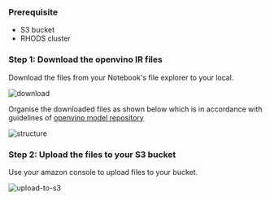 ### Prerequisite

- S3 bucket
- RHODS cluster

### Step 1: Download the openvino IR files
Download the files from your Notebook's file explorer to your local.

![download](gif/download-ir-files.gif)

Organise the downloaded files as shown below which is in accordance with guidelines of [openvino model repository](https://github.com/openvinotoolkit/model_server/blob/main/docs/models_repository.md#preparing-a-model-repository-ovms_docs_models_repository)

![structure](images/directory-structure.png)

### Step 2: Upload the files to your S3 bucket
Use your amazon console to upload files to your bucket.

![upload-to-s3](gif/upload-to-s3.gif)